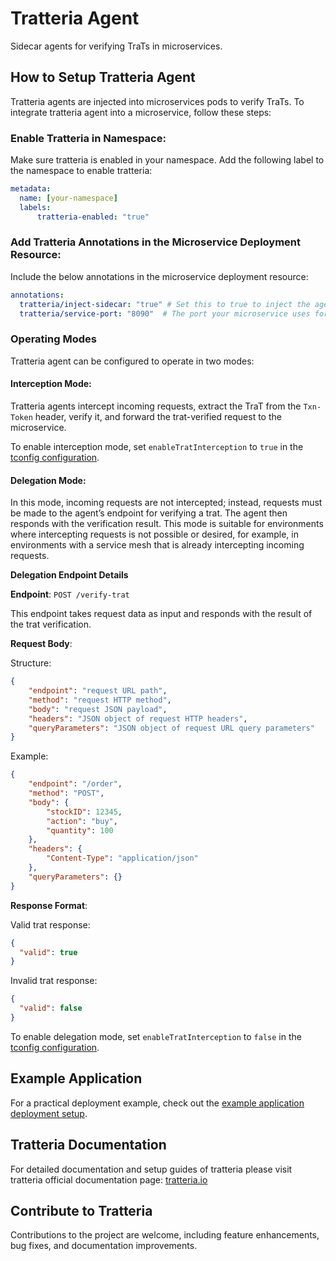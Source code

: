 # Tratteria Agent

Sidecar agents for verifying TraTs in microservices.

## How to Setup Tratteria Agent

Tratteria agents are injected into microservices pods to verify TraTs. To integrate tratteria agent into a microservice, follow these steps:

### Enable Tratteria in Namespace:

Make sure tratteria is enabled in your namespace. Add the following label to the namespace to enable tratteria:

```yaml
metadata:
  name: [your-namespace]
  labels:
      tratteria-enabled: "true"
```

### Add Tratteria Annotations in the Microservice Deployment Resource:

Include the below annotations in the microservice deployment resource:

```yaml
annotations:
  tratteria/inject-sidecar: "true" # Set this to true to inject the agent
  tratteria/service-port: "8090"  # The port your microservice uses for incoming requests
```

### Operating Modes

Tratteria agent can be configured to operate in two modes:

#### Interception Mode:

Tratteria agents intercept incoming requests, extract the TraT from the `Txn-Token` header, verify it, and forward the trat-verified request to the microservice.

To enable interception mode, set `enableTratInterception` to `true` in the [tconfig configuration](https://github.com/tratteria/tconfigd/tree/main/installation#3-configure-tconfigd).

#### Delegation Mode:

In this mode, incoming requests are not intercepted; instead, requests must be made to the agent’s endpoint for verifying a trat. The agent then responds with the verification result. This mode is suitable for environments where intercepting requests is not possible or desired, for example, in environments with a service mesh that is already intercepting incoming requests.

**Delegation Endpoint Details**

**Endpoint**: `POST /verify-trat`

This endpoint takes request data as input and responds with the result of the trat verification.

**Request Body**:

Structure:

```json
{
    "endpoint": "request URL path",
    "method": "request HTTP method",
    "body": "request JSON payload",
    "headers": "JSON object of request HTTP headers",
    "queryParameters": "JSON object of request URL query parameters"
}
```

Example:

```json
{
    "endpoint": "/order",
    "method": "POST",
    "body": {
        "stockID": 12345,
        "action": "buy",
        "quantity": 100
    },
    "headers": {
        "Content-Type": "application/json"
    },
    "queryParameters": {}
}
```


**Response Format**:

Valid trat response:

```json
{
  "valid": true
}
```

Invalid trat response:

```json
{
  "valid": false
}
```

To enable delegation mode, set `enableTratInterception` to `false` in the [tconfig configuration](https://github.com/tratteria/tconfigd/tree/main/installation#2-configure-tconfigd).

## Example Application
For a practical deployment example, check out the [example application deployment setup](https://github.com/tratteria/example-application/tree/main/deploy).

## Tratteria Documentation
For detailed documentation and setup guides of tratteria please visit tratteria official documentation page: [tratteria.io](https://tratteria.io)

## Contribute to Tratteria
Contributions to the project are welcome, including feature enhancements, bug fixes, and documentation improvements.